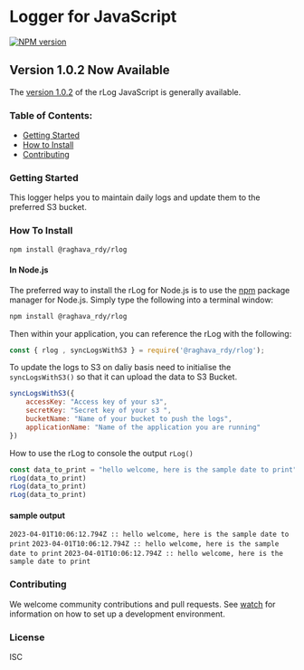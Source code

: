 # Logger for JavaScript

[![NPM version](https://img.shields.io/npm/v/aws-sdk.svg)](https://www.npmjs.com/package/@raghava_rdy/rlog)

## Version 1.0.2 Now Available
The [version 1.0.2](https://github.com/raghavared/rlog) of the rLog JavaScript is generally available.

### Table of Contents:
* [Getting Started](#getting-Started)
* [How to Install](#install-section)
* [Contributing](#contributing)

### Getting Started
This logger helps you to maintain daily logs and update them to the preferred S3 bucket.

### How To Install
```sh
npm install @raghava_rdy/rlog
```

#### In Node.js

The preferred way to install the rLog for Node.js is to use the [npm](http://npmjs.org) package manager for Node.js. Simply type the following into a terminal window:
```sh 
npm install @raghava_rdy/rlog
```

Then within your application, you can reference the rLog with the following:

```javascript
const { rlog , syncLogsWithS3 } = require('@raghava_rdy/rlog');
```
To update the logs to S3 on daliy basis need to initialise the ```syncLogsWithS3()``` so that it can upload the data to S3 Bucket.
```javascript
syncLogsWithS3({
    accessKey: "Access key of your s3",
    secretKey: "Secret key of your s3 ", 
    bucketName: "Name of your bucket to push the logs", 
    applicationName: "Name of the application you are running"
})
```
How to use the rLog to console the output ```rLog()```
```javascript
const data_to_print = "hello welcome, here is the sample date to print"
rLog(data_to_print)
rLog(data_to_print)
rLog(data_to_print)
```
#### sample output
```2023-04-01T10:06:12.794Z :: hello welcome, here is the sample date to print```
```2023-04-01T10:06:12.794Z :: hello welcome, here is the sample date to print```
```2023-04-01T10:06:12.794Z :: hello welcome, here is the sample date to print```


### Contributing
We welcome community contributions and pull requests. See [watch](https://github.com/raghavared/rlog) for information on how to set up a development environment.

### License
ISC
